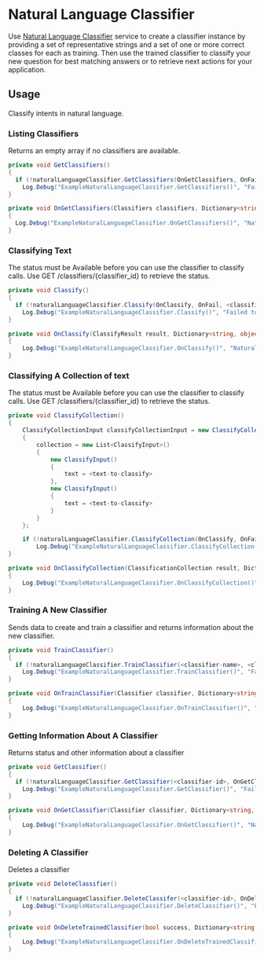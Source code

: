 # Natural Language Classifier

Use [Natural Language Classifier][natural_language_classifier] service to create a classifier instance by providing a set of representative strings and a set of one or more correct classes for each as training. Then use the trained classifier to classify your new question for best matching answers or to retrieve next actions for your application.

## Usage
Classify intents in natural language.

### Listing Classifiers
Returns an empty array if no classifiers are available.
```cs
private void GetClassifiers()
{
  if (!naturalLanguageClassifier.GetClassifiers(OnGetClassifiers, OnFail))
    Log.Debug("ExampleNaturalLanguageClassifier.GetClassifiers()", "Failed to get classifiers!");
}

private void OnGetClassifiers(Classifiers classifiers, Dictionary<string, object> customData)
{
  Log.Debug("ExampleNaturalLanguageClassifier.OnGetClassifiers()", "Natural Language Classifier - GetClassifiers  Response: {0}", customData["json"].ToString());
}
```




### Classifying Text
The status must be Available before you can use the classifier to classify calls. Use GET /classifiers/{classifier_id} to retrieve the status.
```cs
private void Classify()
{
  if (!naturalLanguageClassifier.Classify(OnClassify, OnFail, <classifier-id>, <input>))
    Log.Debug("ExampleNaturalLanguageClassifier.Classify()", "Failed to classify!");
}

private void OnClassify(ClassifyResult result, Dictionary<string, object> customData)
{
    Log.Debug("ExampleNaturalLanguageClassifier.OnClassify()", "Natural Language Classifier - Classify Response: {0}", customData["json"].ToString());
}
```

### Classifying A Collection of text
The status must be Available before you can use the classifier to classify calls. Use GET /classifiers/{classifier_id} to retrieve the status.
```cs
private void ClassifyCollection()
{
    ClassifyCollectionInput classifyCollectionInput = new ClassifyCollectionInput()
    {
        collection = new List<ClassifyInput>()
        {
            new ClassifyInput()
            {
                text = <text-to-classify>
            },
            new ClassifyInput()
            {
                text = <text-to-classify>
            }
        }
    };

    if (!naturalLanguageClassifier.ClassifyCollection(OnClassify, OnFail, <classifier-id>, classifyCollectionInput))
        Log.Debug("ExampleNaturalLanguageClassifier.ClassifyCollection()", "Failed to classify!");
}

private void OnClassifyCollection(ClassificationCollection result, Dictionary<string, object> customData)
{
    Log.Debug("ExampleNaturalLanguageClassifier.OnClassifyCollection()", "Natural Language Classifier - Classify Collection Response: {0}", customData["json"].ToString());
}
```




### Training A New Classifier
Sends data to create and train a classifier and returns information about the new classifier.
```cs
private void TrainClassifier()
{
  if (!naturalLanguageClassifier.TrainClassifier(<classifier-name>, <classifier-language>, <training-data>, OnTrainClassifier))
    Log.Debug("ExampleNaturalLanguageClassifier.TrainClassifier()", "Failed to train clasifier!");
}

private void OnTrainClassifier(Classifier classifier, Dictionary<string, object> customData)
{
    Log.Debug("ExampleNaturalLanguageClassifier.OnTrainClassifier()", "Natural Language Classifier - Train Classifier: {0}", customData["json"].ToString());
}
```



### Getting Information About A Classifier
Returns status and other information about a classifier
```cs
private void GetClassifier()
{
  if (!naturalLanguageClassifier.GetClassifier(<classifier-id>, OnGetClassifier))
    Log.Debug("ExampleNaturalLanguageClassifier.GetClassifier()", "Failed to get classifier {0}!", classifierId);
}

private void OnGetClassifier(Classifier classifier, Dictionary<string, object> customData)
{
    Log.Debug("ExampleNaturalLanguageClassifier.OnGetClassifier()", "Natural Language Classifier - Get Classifier {0}: {1}", classifier.classifier_id, data);
}
```




### Deleting A Classifier
Deletes a classifier
```cs
private void DeleteClassifier()
{
  if (!naturalLanguageClassifier.DeleteClassifer(<classifier-id>, OnDeleteTrainedClassifier))
    Log.Debug("ExampleNaturalLanguageClassifier.DeleteClassifier()", "Failed to delete clasifier {0}!", <classifier-id>);
}

private void OnDeleteTrainedClassifier(bool success, Dictionary<string, object> customData)
{
    Log.Debug("ExampleNaturalLanguageClassifier.OnDeleteTrainedClassifier()", "Natural Language Classifier - Delete Trained Classifier {0} | success: {1} {2}", <classifier-id>, success, data);
}
```


[natural_language_classifier]: https://www.ibm.com/watson/services/natural-language-classifier/
